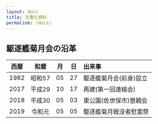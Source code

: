 ```yaml
---
layout: docs
title: 文書化資料
permalink: /docs/
---
```

## 駆逐艦菊月会の沿革

<div class="scroll" markdown="block">

| 西暦 |  和暦  | 月 | 日 | 出来事                 |
|:----:|:------:|:--:|:--:|:-----------------------|
| 1982 | 昭和57 | 05 | 27 | 駆逐艦菊月会(前身)設立 |
| 2017 | 平成29 | 10 | 17 | 再建(第一回連絡会)     |
| 2018 | 平成30 | 05 | 03 | 東公園(佐世保市)懇親会 |
| 2019 | 令和元 | 05 | 05 | 駆逐艦菊月戦没者慰霊祭 |

</div>
